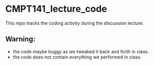 # CMPT141_lecture_code
This repo tracks the coding activity during the discussion lecture.
## Warning: 
+ the code maybe buggy as we tweaked it back and forth in class.
+ the code does not contain everything we performed in class.
